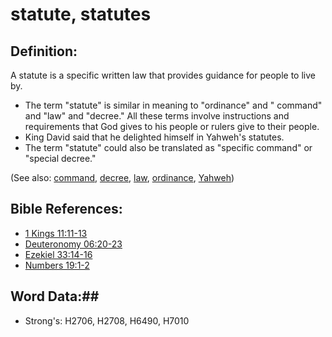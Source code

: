 # statute, statutes #

## Definition: ##

A statute is a specific written law that provides guidance for people to live by.

* The term "statute" is similar in meaning to "ordinance" and " command" and "law" and "decree." All these terms involve instructions and requirements that God gives to his people or rulers give to their people.
* King David said that he delighted himself in Yahweh's statutes.
* The term "statute" could also be translated as "specific command" or "special decree."

(See also: [command](../kt/command.md), [decree](decree.md), [law](../kt/lawofmoses.md), [ordinance](ordinance.md), [Yahweh](../kt/yahweh.md))

## Bible References: ##

* [1 Kings 11:11-13](rc://en/tn/help/1ki/11/11)
* [Deuteronomy 06:20-23](rc://en/tn/help/deu/06/20)
* [Ezekiel 33:14-16](rc://en/tn/help/ezk/33/14)
* [Numbers 19:1-2](rc://en/tn/help/num/19/01)

## Word Data:##

* Strong's: H2706, H2708, H6490, H7010
